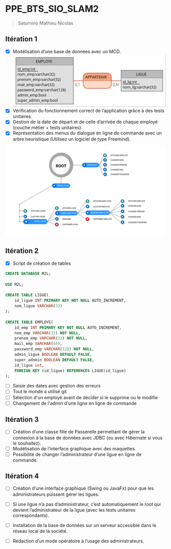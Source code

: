 # PPE_BTS_SIO_SLAM2
> Saturnino Mathieu Nicolas

## Itération 1

- [x] Modélisation d’une base de données avec un MCD.
![MCD](https://raw.githubusercontent.com/NicoLarson/PPE_BTS_SIO_SLAM2/master/MCD.png)
- [x] Vérification du fonctionnement correct de l’application grâce à des tests unitaires.
- [x] Gestion de la date de départ et de celle d’arrivée de chaque employé (couche métier + tests unitaires).
- [x] Représentation des menus du dialogue en ligne de commande avec un arbre heuristique (Utilisez un logiciel de type Freemind). 

![TreeMind](https://raw.githubusercontent.com/NicoLarson/PPE_BTS_SIO_SLAM2/master/Menu.png)


## Itération 2

- [x] Script de création de tables

```sql
CREATE DATABASE M2L;

USE M2L;

CREATE TABLE LIGUE(
    id_ligue INT PRIMARY KEY NOT NULL AUTO_INCREMENT,
    nom_ligue VARCHAR(32)
);

CREATE TABLE EMPLOYE(
    id_emp INT PRIMARY KEY NOT NULL AUTO_INCREMENT,
    nom_emp VARCHAR(32) NOT NULL,
    prenom_emp VARCHAR(32) NOT NULL,
    mail_emp VARCHAR(64),
    password_emp VARCHAR(128) NOT NULL,
    admin_ligue BOOLEAN DEFAULT FALSE,
    super_adnmin BOOLEAN DEFAULT FALSE,
    id_ligue int,
    FOREIGN KEY (id_ligue) REFERENCES LIGUE(id_ligue)
);
```

- [ ] Saisie des dates avec gestion des erreurs
- [ ] Tout le monde a utilisé git
- [ ] Sélection d'un employé avant de décider si le supprime ou le modifie
- [ ] Changement de l'admin d'une ligne en ligne de commande

## Itération 3

- [ ] Création d’une classe fille de Passerelle permettant de gérer la connexion à la base de données avec JDBC (ou avec Hibernate si vous le souhaitez).
- [ ] Modélisation de l’interface graphique avec des maquettes.
- [ ] Possibilité de changer l’administrateur d’une ligue en ligne de commande. 

## Itération 4

- [ ] Création d’une interface graphique (Swing ou JavaFx) pour que les administrateurs puissent gérer les ligues.
- [ ] Si une ligue n’a pas d’administrateur, c’est automatiquement le root qui devient l’administrateur de la ligue (avec les tests unitaires correspondants).
- [ ] Installation de la base de données sur un serveur accessible dans le réseau local de la société.
- [ ] Rédaction d’un mode opératoire à l’usage des administrateurs. 


